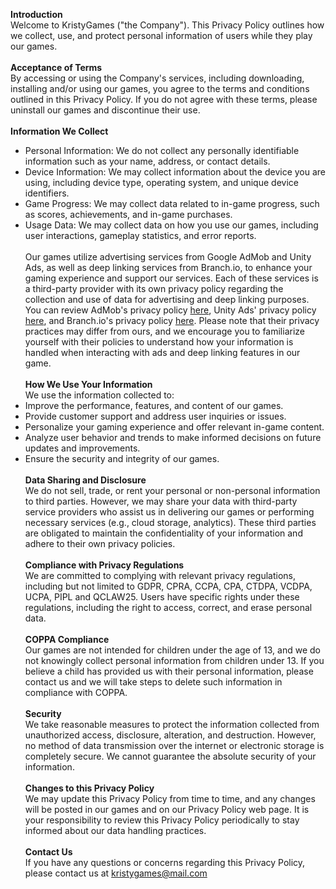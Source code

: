 <b>Introduction</b>
\
Welcome to KristyGames ("the Company"). This Privacy Policy outlines how we collect, use, and protect personal information of users while they play our games.
\
\
<b>Acceptance of Terms</b>
\
By accessing or using the Company's services, including downloading, installing and/or using our games, you agree to the terms and conditions outlined in this Privacy Policy. If you do not agree with these terms, please uninstall our games and discontinue their use.
\
\
<b>Information We Collect</b>
* Personal Information: We do not collect any personally identifiable information such as your name, address, or contact details.
* Device Information: We may collect information about the device you are using, including device type, operating system, and unique device identifiers.
* Game Progress: We may collect data related to in-game progress, such as scores, achievements, and in-game purchases.
* Usage Data: We may collect data on how you use our games, including user interactions, gameplay statistics, and error reports.
\
\
Our games utilize advertising services from Google AdMob and Unity Ads, as well as deep linking services from Branch.io, to enhance your gaming experience and support our services. Each of these services is a third-party provider with its own privacy policy regarding the collection and use of data for advertising and deep linking purposes. You can review AdMob's privacy policy [here](https://policies.google.com/privacy), Unity Ads' privacy policy [here](https://unity.com/legal/game-player-and-app-user-privacy-policy), and Branch.io's privacy policy [here](https://legal.branch.io/#branchio-privacypolicy). Please note that their privacy practices may differ from ours, and we encourage you to familiarize yourself with their policies to understand how your information is handled when interacting with ads and deep linking features in our game.
\
\
<b>How We Use Your Information</b>
\
We use the information collected to:
* Improve the performance, features, and content of our games.
* Provide customer support and address user inquiries or issues.
* Personalize your gaming experience and offer relevant in-game content.
* Analyze user behavior and trends to make informed decisions on future updates and improvements.
* Ensure the security and integrity of our games.
\
\
<b>Data Sharing and Disclosure</b>
\
We do not sell, trade, or rent your personal or non-personal information to third parties. However, we may share your data with third-party service providers who assist us in delivering our games or performing necessary services (e.g., cloud storage, analytics). These third parties are obligated to maintain the confidentiality of your information and adhere to their own privacy policies.
\
\
<b>Compliance with Privacy Regulations</b>
\
We are committed to complying with relevant privacy regulations, including but not limited to GDPR, CPRA, CCPA, CPA, CTDPA, VCDPA, UCPA, PIPL and QCLAW25. Users have specific rights under these regulations, including the right to access, correct, and erase personal data.
\
\
<b>COPPA Compliance</b>
\
Our games are not intended for children under the age of 13, and we do not knowingly collect personal information from children under 13. If you believe a child has provided us with their personal information, please contact us and we will take steps to delete such information in compliance with COPPA.
\
\
<b>Security</b>
\
We take reasonable measures to protect the information collected from unauthorized access, disclosure, alteration, and destruction. However, no method of data transmission over the internet or electronic storage is completely secure. We cannot guarantee the absolute security of your information.
\
\
<b>Changes to this Privacy Policy</b>
\
We may update this Privacy Policy from time to time, and any changes will be posted in our games and on our Privacy Policy web page. It is your responsibility to review this Privacy Policy periodically to stay informed about our data handling practices.
\
\
<b>Contact Us</b>
\
If you have any questions or concerns regarding this Privacy Policy, please contact us at [kristygames@mail.com](<mailto:kristygames@mail.com?subject=Privacy Policy>)